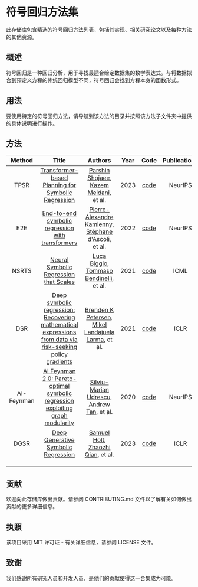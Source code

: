 # 符号回归方法集

此存储库包含精选的符号回归方法列表，包括其实现、相关研究论文以及每种方法的其他资源。

## 概述

符号回归是一种回归分析，用于寻找最适合给定数据集的数学表达式。与将数据拟合到预定义方程的传统回归模型不同，符号回归会找到方程本身的函数形式。

## 用法

要使用特定的符号回归方法，请导航到该方法的目录并按照该方法子文件夹中提供的具体说明进行操作。

## 方法

|   Method   |                            Title                             |                           Authors                            | Year |                             Code                             | Publications |
| :--------: | :----------------------------------------------------------: | :----------------------------------------------------------: | :--: | :----------------------------------------------------------: | :----------: |
|    TPSR    | [Transformer-based Planning for Symbolic Regression](https://arxiv.org/abs/2303.06833) | [Parshin Shojaee](https://arxiv.org/search/cs?searchtype=author&query=Shojaee,+P), [Kazem Meidani](https://arxiv.org/search/cs?searchtype=author&query=Meidani,+K), et al. | 2023 | [code](https://github.com/deep-symbolic-mathematics/TPSR?tab=readme-ov-file) |   NeurIPS    |
|    E2E     | [End-to-end symbolic regression with transformers](https://arxiv.org/abs/2204.10532) | [Pierre-Alexandre Kamienny](https://arxiv.org/search/cs?searchtype=author&query=Kamienny,+P), [Stéphane d'Ascoli](https://arxiv.org/search/cs?searchtype=author&query=d'Ascoli,+S), et al. | 2022 | [code](https://github.com/facebookresearch/symbolicregression) |   NeurIPS    |
|   NSRTS    | [Neural Symbolic Regression that Scales](https://arxiv.org/abs/2106.06427) | [Luca Biggio](https://arxiv.org/search/cs?searchtype=author&query=Biggio,+L), [Tommaso Bendinelli](https://arxiv.org/search/cs?searchtype=author&query=Bendinelli,+T), et al. | 2021 | [code](https://github.com/SymposiumOrganization/NeuralSymbolicRegressionThatScales) |     ICML     |
|    DSR     | [Deep symbolic regression: Recovering mathematical expressions from data via risk-seeking policy gradients](https://openreview.net/forum?id=m5Qsh0kBQG) | [Brenden K Petersen](https://openreview.net/profile?id=~Brenden_K_Petersen1)*,* [Mikel Landajuela Larma](https://openreview.net/profile?email=landajuelala1@llnl.gov), et al. | 2021 | [code](https://github.com/dso-org/deep-symbolic-optimization?tab=readme-ov-file) |     ICLR     |
| AI-Feynman | [AI Feynman 2.0: Pareto-optimal symbolic regression exploiting graph modularity](https://arxiv.org/abs/2006.10782) | [Silviu-Marian Udrescu](https://arxiv.org/search/cs?searchtype=author&query=Udrescu,+S), [Andrew Tan](https://arxiv.org/search/cs?searchtype=author&query=Tan,+A), et al. | 2020 |         [code](https://github.com/lacava/AI-Feynman)         |   NeurIPS    |
|    DGSR    | [Deep Generative Symbolic Regression](https://openreview.net/pdf?id=o7koEEMA1bR) | [Samuel Holt](https://openreview.net/profile?id=~Samuel_Holt1)*,* [Zhaozhi Qian](https://openreview.net/profile?id=~Zhaozhi_Qian1), et al. | 2023 |                           [code]()                           |     ICLR     |
|            |                                                              |                                                              |      |                                                              |              |
|            |                                                              |                                                              |      |                                                              |              |
|            |                                                              |                                                              |      |                                                              |              |



## 贡献

欢迎向此存储库做出贡献。请参阅 CONTRIBUTING.md 文件以了解有关如何做出贡献的更多详细信息。

## 执照

该项目采用 MIT 许可证 - 有关详细信息，请参阅 LICENSE 文件。

## 致谢

我们感谢所有研究人员和开发人员，是他们的贡献使得这一合集成为可能。